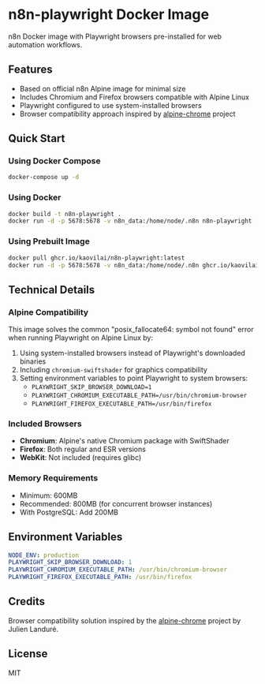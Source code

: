 # n8n-playwright Docker Image

n8n Docker image with Playwright browsers pre-installed for web automation workflows.

## Features

- Based on official n8n Alpine image for minimal size
- Includes Chromium and Firefox browsers compatible with Alpine Linux
- Playwright configured to use system-installed browsers
- Browser compatibility approach inspired by [alpine-chrome](https://github.com/jlandure/alpine-chrome) project

## Quick Start

### Using Docker Compose

```bash
docker-compose up -d
```

### Using Docker

```bash
docker build -t n8n-playwright .
docker run -d -p 5678:5678 -v n8n_data:/home/node/.n8n n8n-playwright
```

### Using Prebuilt Image

```bash
docker pull ghcr.io/kaovilai/n8n-playwright:latest
docker run -d -p 5678:5678 -v n8n_data:/home/node/.n8n ghcr.io/kaovilai/n8n-playwright:latest
```

## Technical Details

### Alpine Compatibility

This image solves the common "posix_fallocate64: symbol not found" error when running Playwright on Alpine Linux by:

1. Using system-installed browsers instead of Playwright's downloaded binaries
2. Including `chromium-swiftshader` for graphics compatibility
3. Setting environment variables to point Playwright to system browsers:
   - `PLAYWRIGHT_SKIP_BROWSER_DOWNLOAD=1`
   - `PLAYWRIGHT_CHROMIUM_EXECUTABLE_PATH=/usr/bin/chromium-browser`
   - `PLAYWRIGHT_FIREFOX_EXECUTABLE_PATH=/usr/bin/firefox`

### Included Browsers

- **Chromium**: Alpine's native Chromium package with SwiftShader
- **Firefox**: Both regular and ESR versions
- **WebKit**: Not included (requires glibc)

### Memory Requirements

- Minimum: 600MB
- Recommended: 800MB (for concurrent browser instances)
- With PostgreSQL: Add 200MB

## Environment Variables

```yaml
NODE_ENV: production
PLAYWRIGHT_SKIP_BROWSER_DOWNLOAD: 1
PLAYWRIGHT_CHROMIUM_EXECUTABLE_PATH: /usr/bin/chromium-browser
PLAYWRIGHT_FIREFOX_EXECUTABLE_PATH: /usr/bin/firefox
```

## Credits

Browser compatibility solution inspired by the [alpine-chrome](https://github.com/jlandure/alpine-chrome) project by Julien Landuré.

## License

MIT